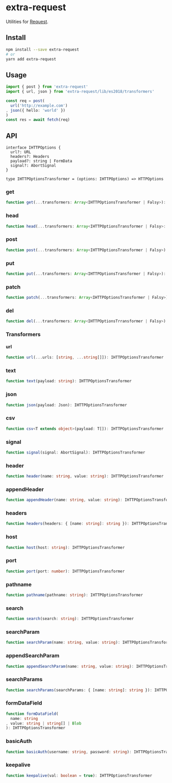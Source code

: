 # extra-request

Utilities for [Request](https://developer.mozilla.org/en-US/docs/Web/API/Request).

## Install

```sh
npm install --save extra-request
# or
yarn add extra-request
```

## Usage

```ts
import { post } from 'extra-request'
import { url, json } from 'extra-request/lib/es2018/transformers'

const req = post(
  url('http://example.com')
, json({ hello: 'world' })
)
const res = await fetch(req)
```

## API

```
interface IHTTPOptions {
  url?: URL
  headers?: Headers
  payload?: string | FormData
  signal?: AbortSignal
}

type IHTTPOptionsTransformer = (options: IHTTPOptions) => HTTPOptions
```

### get

```ts
function get(...transformers: Array<IHTTPOptionsTransformer | Falsy>): Request
```

### head

```ts
function head(...transformers: Array<IHTTPOptionsTransformer | Falsy>: Request
```

### post

```ts
function post(...transformers: Array<IHTTPOptionsTransformer | Falsy>): Request
```

### put

```ts
function put(...transformers: Array<IHTTPOptionsTransformer | Falsy>): Request
```

### patch

```ts
function patch(...transformers: Array<IHTTPOptionsTransformer | Falsy>): Request
```

### del

```ts
function del(...transformers: Array<IHTTPOptionsTrransformer | Falsy>): Request
```

### Transformers

#### url

```ts
function url(...urls: [string, ...string[]]): IHTTPOptionsTransformer
```

### text

```ts
function text(payload: string): IHTTPOptionsTransformer
```

### json

```ts
function json(payload: Json): IHTTPOptionsTransformer
```

### csv

```ts
function csv<T extends object>(payload: T[]): IHTTPOptionsTransformer
```

### signal

```ts
function signal(signal: AbortSignal): IHTTPOptionsTransformer
```

### header

```ts
function header(name: string, value: string): IHTTPOptionsTransformer
```

### appendHeader

```ts
function appendHeader(name: string, value: string): IHTTPOptionsTransformer
```

### headers

```ts
function headers(headers: { [name: string]: string }): IHTTPOptionsTransformer
```

### host

```ts
function host(host: string): IHTTPOptionsTransformer
```

### port

```ts
function port(port: number): IHTTPOptionsTransformer
```

### pathname

```ts
function pathname(pathname: string): IHTTPOptionsTransformer
```

### search

```ts
function search(search: string): IHTTPOptionsTransformer
```

### searchParam

```ts
function searchParam(name: string, value: string): IHTTPOptionsTransformer
```

### appendSearchParam

```ts
function appendSearchParam(name: string, value: string): IHTTPOptionsTransformer
```

### searchParams

```ts
function searchParams(searchParams: { [name: string]: string }): IHTTPOptionsTransformer
```

### formDataField

```ts
function formDataField(
  name: string
, value: string | string[] | Blob
): IHTTPOptionsTransformer
```

### basicAuth

```ts
function basicAuth(username: string, password: string): IHTTPOptionsTransformer
```

### keepalive

```ts
function keepalive(val: boolean = true): IHTTPOptionsTransformer
```
